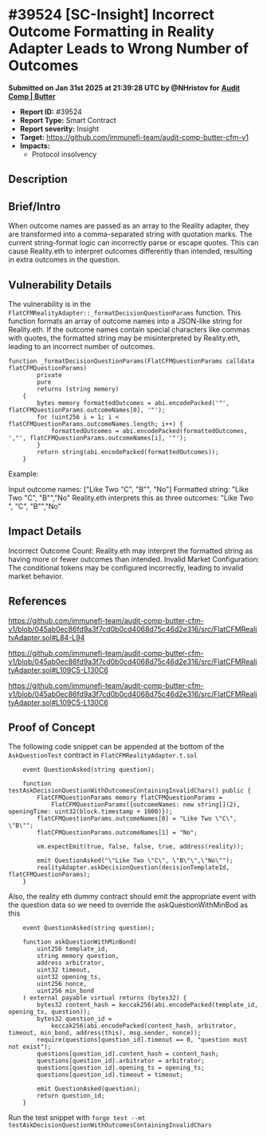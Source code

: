 # #39524 \[SC-Insight] Incorrect Outcome Formatting in Reality Adapter Leads to Wrong Number of Outcomes

**Submitted on Jan 31st 2025 at 21:39:28 UTC by @NHristov for** [**Audit Comp | Butter**](https://immunefi.com/audit-competition/audit-comp-butter)

* **Report ID:** #39524
* **Report Type:** Smart Contract
* **Report severity:** Insight
* **Target:** https://github.com/immunefi-team/audit-comp-butter-cfm-v1
* **Impacts:**
  * Protocol insolvency

## Description

## Brief/Intro

When outcome names are passed as an array to the Reality adapter, they are transformed into a comma-separated string with quotation marks. The current string-format logic can incorrectly parse or escape quotes. This can cause Reality.eth to interpret outcomes differently than intended, resulting in extra outcomes in the question.

## Vulnerability Details

The vulnerability is in the `FlatCFMRealityAdapter::_formatDecisionQuestionParams` function. This function formats an array of outcome names into a JSON-like string for Reality.eth. If the outcome names contain special characters like commas with quotes, the formatted string may be misinterpreted by Reality.eth, leading to an incorrect number of outcomes.

```solidity
function _formatDecisionQuestionParams(FlatCFMQuestionParams calldata flatCFMQuestionParams)
        private
        pure
        returns (string memory)
    {
        bytes memory formattedOutcomes = abi.encodePacked('"', flatCFMQuestionParams.outcomeNames[0], '"');
        for (uint256 i = 1; i < flatCFMQuestionParams.outcomeNames.length; i++) {
            formattedOutcomes = abi.encodePacked(formattedOutcomes, ',"', flatCFMQuestionParams.outcomeNames[i], '"');
        }
        return string(abi.encodePacked(formattedOutcomes));
    }
```

Example:

Input outcome names: \["Like Two "C", "B"", "No"] Formatted string: "Like Two "C", "B"","No" Reality.eth interprets this as three outcomes: "Like Two ", "C", "B"","No"

## Impact Details

Incorrect Outcome Count: Reality.eth may interpret the formatted string as having more or fewer outcomes than intended. Invalid Market Configuration: The conditional tokens may be configured incorrectly, leading to invalid market behavior.

## References

https://github.com/immunefi-team/audit-comp-butter-cfm-v1/blob/045ab0ec86fd9a3f7cd0b0cd4068d75c46d2e316/src/FlatCFMRealityAdapter.sol#L84-L94

https://github.com/immunefi-team/audit-comp-butter-cfm-v1/blob/045ab0ec86fd9a3f7cd0b0cd4068d75c46d2e316/src/FlatCFMRealityAdapter.sol#L109C5-L130C6

https://github.com/immunefi-team/audit-comp-butter-cfm-v1/blob/045ab0ec86fd9a3f7cd0b0cd4068d75c46d2e316/src/FlatCFMRealityAdapter.sol#L109C5-L130C6

## Proof of Concept

The following code snippet can be appended at the bottom of the `AskQuestionTest` contract in `FlatCFMRealityAdapter.t.sol`

```solidity
    event QuestionAsked(string question);

    function testAskDecisionQuestionWithOutcomesContainingInvalidChars() public {
        FlatCFMQuestionParams memory flatCFMQuestionParams =
            FlatCFMQuestionParams({outcomeNames: new string[](2), openingTime: uint32(block.timestamp + 1000)});
        flatCFMQuestionParams.outcomeNames[0] = "Like Two \"C\", \"B\"";
        flatCFMQuestionParams.outcomeNames[1] = "No";

        vm.expectEmit(true, false, false, true, address(reality));

        emit QuestionAsked("\"Like Two \"C\", \"B\"\",\"No\"");
        realityAdapter.askDecisionQuestion(decisionTemplateId, flatCFMQuestionParams);
    }
```

Also, the reality eth dummy contract should emit the appropriate event with the question data so we need to override the askQuestionWithMinBod as this

```solidity
    event QuestionAsked(string question);

    function askQuestionWithMinBond(
        uint256 template_id,
        string memory question,
        address arbitrator,
        uint32 timeout,
        uint32 opening_ts,
        uint256 nonce,
        uint256 min_bond
    ) external payable virtual returns (bytes32) {
        bytes32 content_hash = keccak256(abi.encodePacked(template_id, opening_ts, question));
        bytes32 question_id =
            keccak256(abi.encodePacked(content_hash, arbitrator, timeout, min_bond, address(this), msg.sender, nonce));
        require(questions[question_id].timeout == 0, "question must not exist");
        questions[question_id].content_hash = content_hash;
        questions[question_id].arbitrator = arbitrator;
        questions[question_id].opening_ts = opening_ts;
        questions[question_id].timeout = timeout;

        emit QuestionAsked(question);
        return question_id;
    }
```

Run the test snippet with `forge test --mt testAskDecisionQuestionWithOutcomesContainingInvalidChars`
